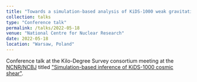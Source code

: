 ```yaml
---
title: "Towards a simulation-based analysis of KiDS-1000 weak gravitational lensing"
collection: talks
type: "Conference talk"
permalink: /talks/2022-05-18
venue: "National Centre for Nuclear Research"
date: 2022-05-18
location: "Warsaw, Poland"
---
```


Conference talk at the Kilo-Degree Survey consortium meeting at the [NCNR/NCBJ](https://www.ncbj.gov.pl/en) titled ["Simulation-based inference of KiDS-1000 cosmic shear"](../files/2022-05-18_sbi_analysis_warsaw.pdf).